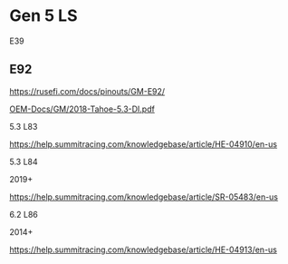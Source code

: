 # Gen 5 LS

E39

## E92

https://rusefi.com/docs/pinouts/GM-E92/

[OEM-Docs/GM/2018-Tahoe-5.3-DI.pdf](OEM-Docs/GM/2018-Tahoe-5.3-DI.pdf)

5.3 L83

https://help.summitracing.com/knowledgebase/article/HE-04910/en-us

5.3 L84

2019+

https://help.summitracing.com/knowledgebase/article/SR-05483/en-us

6.2 L86

2014+

https://help.summitracing.com/knowledgebase/article/HE-04913/en-us
